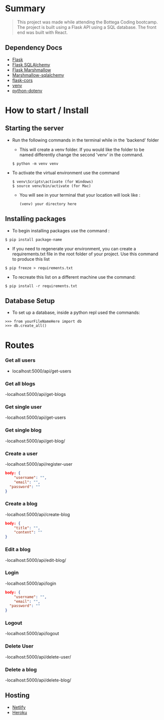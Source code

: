 # Summary

> This project was made while attending the Bottega Coding bootcamp. The project is built using a Flask API using a SQL database. The front end was built with React. 

## Dependency Docs

- [Flask](https://flask.palletsprojects.com/en/1.1.x/)
- [Flask SQLAlchemy](https://flask-sqlalchemy.palletsprojects.com/en/2.x/)
- [Flask Marshmallow](https://flask-marshmallow.readthedocs.io/en/latest/)
- [Marshmallow-sqlalchemy](https://marshmallow-sqlalchemy.readthedocs.io/en/latest/)
- [flask-cors](https://flask-cors.readthedocs.io/en/latest/)
- [venv](https://docs.python.org/3/tutorial/venv.html)
- [python-dotenv](https://pypi.org/project/python-dotenv/)

# How to start / Install

## Starting the server

- Run the following commands in the terminal while in the 'backend' folder

  - This will create a venv folder. If you would like the folder to be named differently change the second 'venv' in the command.

  ```
  $ python -m venv venv
  ```

- To activate the virtual environment use the command

  ```
  $ venv\Scripts\activate (for Windows)
  $ source venv/bin/activate (for Mac)
  ```

  - You will see in your terminal that your location will look like :
    ```
    (venv) your directory here
    ```

## Installing packages

- To begin installing packages use the command :

```
$ pip install package-name
```

- If you need to regenerate your environment, you can create a requirements.txt file in the root folder of your project. Use this command to produce this list

```
$ pip freeze > requirements.txt
```

- To recreate this list on a different machine use the command:

```
$ pip install -r requirements.txt
```

## Database Setup

- To set up a database, inside a python repl used the commands:

```
>>> from yourFileNameHere import db
>>> db.create_all()
```

# Routes

### Get all users

- localhost:5000/api/get-users

### Get all blogs

-localhost:5000/api/get-blogs

### Get single user

-localhost:5000/api/get-users

### Get single blog

-localhost:5000/api/get-blog/<id>

### Create a user

-localhost:5000/api/register-user

```json
body: {
	"username": "",
	"email": "",
  "password": ""
}
```

### Create a blog

-localhost:5000/api/create-blog

```json
body: {
	"title": "",
	"content": ""
}
```

### Edit a blog

-localhost:5000/api/edit-blog/<id>

### Login

-localhost:5000/api/login

```json
body: {
	"username": "",
	"email": "",
  "password": ""
}
```

### Logout

-localhost:5000/api/logout

### Delete User

-localhost:5000/api/delete-user/<id>

### Delete a blog

-localhost:5000/api/delete-blog/<id>

## Hosting

- [Netlify](https://tg-capstone.netlify.app)
- [Heroku](https://tg-capstone.herokuapp.com/)


